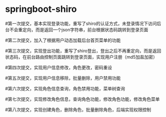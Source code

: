 # springboot-shiro

#第一次提交，基本实现登录功能，重写了shiro的认证方式，未登录情况下访问后台不会重定向，而是返回一个json字符串，前台根据状态码跳转到登录页面

#第二次提交，加入了根据用户动态加载后台首页菜单的功能

#第三次提交，实现登出功能，重写了shiro登出，登出之后不再重定向，而是返回状态码，在前台路由控制页面跳转到登录页面，实现用户注册（md5加盐加密）

#第四次提交，实现用户信息修改，角色更改，密码重设

#第五次提交，实现用户信息移除，批量删除，用户禁用功能

#第六次提交，实现角色信息查询，角色禁用功能，菜单树查询

#第七次提交，实现修改角色信息，查询角色功能，修改角色功能，修改角色菜单

#第八次提交，实现创建角色，删除角色，批量删除角色，后端实现权限控制

